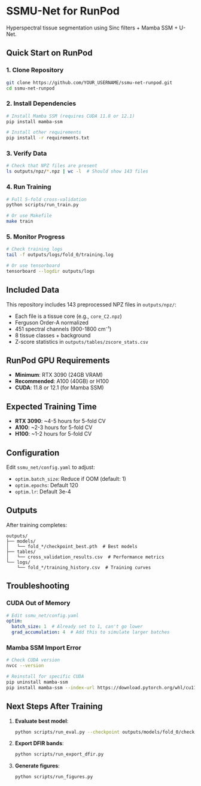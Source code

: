 # SSMU-Net for RunPod

Hyperspectral tissue segmentation using Sinc filters + Mamba SSM + U-Net.

## Quick Start on RunPod

### 1. Clone Repository
```bash
git clone https://github.com/YOUR_USERNAME/ssmu-net-runpod.git
cd ssmu-net-runpod
```

### 2. Install Dependencies
```bash
# Install Mamba SSM (requires CUDA 11.8 or 12.1)
pip install mamba-ssm

# Install other requirements
pip install -r requirements.txt
```

### 3. Verify Data
```bash
# Check that NPZ files are present
ls outputs/npz/*.npz | wc -l  # Should show 143 files
```

### 4. Run Training
```bash
# Full 5-fold cross-validation
python scripts/run_train.py

# Or use Makefile
make train
```

### 5. Monitor Progress
```bash
# Check training logs
tail -f outputs/logs/fold_0/training.log

# Or use tensorboard
tensorboard --logdir outputs/logs
```

## Included Data

This repository includes 143 preprocessed NPZ files in `outputs/npz/`:
- Each file is a tissue core (e.g., `core_C2.npz`)
- Ferguson Order-A normalized
- 451 spectral channels (900-1800 cm⁻¹)
- 8 tissue classes + background
- Z-score statistics in `outputs/tables/zscore_stats.csv`

## RunPod GPU Requirements

- **Minimum**: RTX 3090 (24GB VRAM)
- **Recommended**: A100 (40GB) or H100
- **CUDA**: 11.8 or 12.1 (for Mamba SSM)

## Expected Training Time

- **RTX 3090**: ~4-5 hours for 5-fold CV
- **A100**: ~2-3 hours for 5-fold CV
- **H100**: ~1-2 hours for 5-fold CV

## Configuration

Edit `ssmu_net/config.yaml` to adjust:
- `optim.batch_size`: Reduce if OOM (default: 1)
- `optim.epochs`: Default 120
- `optim.lr`: Default 3e-4

## Outputs

After training completes:
```
outputs/
├── models/
│   └── fold_*/checkpoint_best.pth  # Best models
├── tables/
│   └── cross_validation_results.csv  # Performance metrics
└── logs/
    └── fold_*/training_history.csv  # Training curves
```

## Troubleshooting

### CUDA Out of Memory
```yaml
# Edit ssmu_net/config.yaml
optim:
  batch_size: 1  # Already set to 1, can't go lower
  grad_accumulation: 4  # Add this to simulate larger batches
```

### Mamba SSM Import Error
```bash
# Check CUDA version
nvcc --version

# Reinstall for specific CUDA
pip uninstall mamba-ssm
pip install mamba-ssm --index-url https://download.pytorch.org/whl/cu118
```

## Next Steps After Training

1. **Evaluate best model**:
   ```bash
   python scripts/run_eval.py --checkpoint outputs/models/fold_0/checkpoint_best.pth
   ```

2. **Export DFIR bands**:
   ```bash
   python scripts/run_export_dfir.py
   ```

3. **Generate figures**:
   ```bash
   python scripts/run_figures.py
   ```
